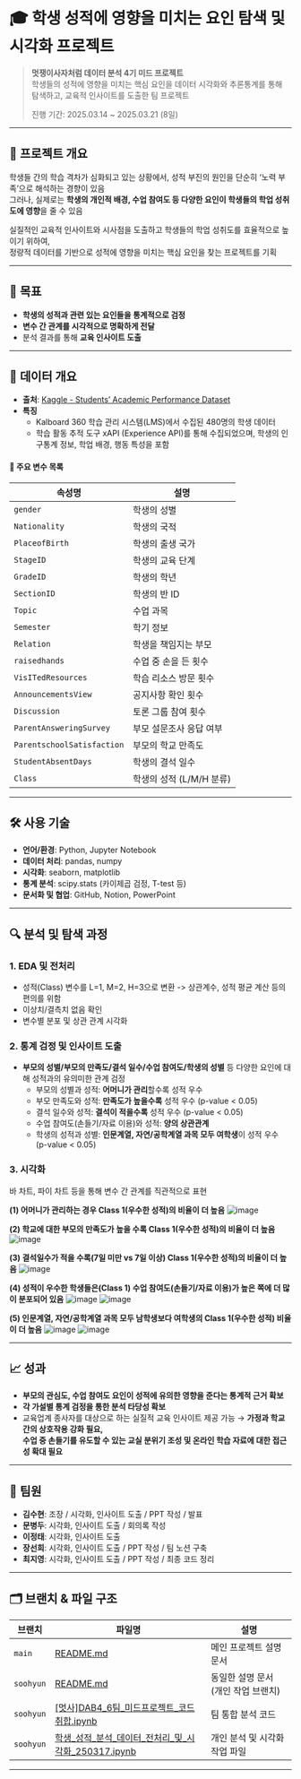 # 🎓 학생 성적에 영향을 미치는 요인 탐색 및 시각화 프로젝트

> **멋쟁이사자처럼 데이터 분석 4기 미드 프로젝트**  
> 학생들의 성적에 영향을 미치는 핵심 요인을 데이터 시각화와 추론통계를 통해 탐색하고, 교육적 인사이트를 도출한 팀 프로젝트
>
> 진행 기간: 2025.03.14 ~ 2025.03.21 (8일)

---

## 📌 프로젝트 개요

학생들 간의 학습 격차가 심화되고 있는 상황에서, 성적 부진의 원인을 단순히 ‘노력 부족’으로 해석하는 경향이 있음
<br /> 그러나, 실제로는 **학생의 개인적 배경, 수업 참여도 등 다양한 요인이 학생들의 학업 성취도에 영향**을 줄 수 있음

실질적인 교육적 인사이트와 시사점을 도출하고 학생들의 학업 성취도를 효율적으로 높이기 위하여,
<br /> 정량적 데이터를 기반으로 성적에 영향을 미치는 핵심 요인을 찾는 프로젝트를 기획

---

## 🎯 목표

- **학생의 성적과 관련 있는 요인들을 통계적으로 검정**
- **변수 간 관계를 시각적으로 명확하게 전달**
- 분석 결과를 통해 **교육 인사이트 도출**

---

## 📂 데이터 개요

- **출처**: [Kaggle - Students’ Academic Performance Dataset](https://www.kaggle.com/datasets/aljarah/xAPI-Edu-Data/data)
- **특징**
  - Kalboard 360 학습 관리 시스템(LMS)에서 수집된 480명의 학생 데이터
  - 학습 활동 추적 도구 xAPI (Experience API)를 통해 수집되었으며, 학생의 인구통계 정보, 학업 배경, 행동 특성을 포함
#### 📑 주요 변수 목록

| 속성명                   | 설명                           |
|------------------------|--------------------------------|
| `gender`              | 학생의 성별                     |
| `Nationality`         | 학생의 국적                     |
| `PlaceofBirth`        | 학생의 출생 국가                |
| `StageID`             | 학생의 교육 단계                |
| `GradeID`             | 학생의 학년                     |
| `SectionID`           | 학생의 반 ID                       |
| `Topic`               | 수업 과목                       |
| `Semester`            | 학기 정보                       |
| `Relation`            | 학생을 책임지는 부모            |
| `raisedhands`         | 수업 중 손을 든 횟수            |
| `VisITedResources`    | 학습 리소스 방문 횟수           |
| `AnnouncementsView`   | 공지사항 확인 횟수              |
| `Discussion`          | 토론 그룹 참여 횟수             |
| `ParentAnsweringSurvey` | 부모 설문조사 응답 여부       |
| `ParentschoolSatisfaction` | 부모의 학교 만족도         |
| `StudentAbsentDays`   | 학생의 결석 일수                |
| `Class`               | 학생의 성적 (L/M/H 분류)        |


---

## 🛠 사용 기술

- **언어/환경**: Python, Jupyter Notebook  
- **데이터 처리**: pandas, numpy  
- **시각화**: seaborn, matplotlib  
- **통계 분석**: scipy.stats (카이제곱 검정, T-test 등)
- **문서화 및 협업**: GitHub, Notion, PowerPoint

---

## 🔍 분석 및 탐색 과정

### 1. EDA 및 전처리
- 성적(Class) 변수를 L=1, M=2, H=3으로 변환 -> 상관계수, 성적 평균 계산 등의 편의를 위함
- 이상치/결측치 없음 확인
- 변수별 분포 및 상관 관계 시각화

### 2. 통계 검정 및 인사이트 도출
- **부모의 성별/부모의 만족도/결석 일수/수업 참여도/학생의 성별** 등 다양한 요인에 대해 성적과의 유의미한 관계 검정
  - 부모의 성별과 성적: **어머니가 관리**할수록 성적 우수
  - 부모 만족도와 성적: **만족도가 높을수록** 성적 우수 (p-value < 0.05)
  - 결석 일수와 성적: **결석이 적을수록** 성적 우수 (p-value < 0.05)
  - 수업 참여도(손들기/자료 이용)와 성적: **양의 상관관계**
  - 학생의 성적과 성별: **인문계열, 자연/공학계열 과목 모두 여학생**이 성적 우수 (p-value < 0.05)

### 3. 시각화
바 차트, 파이 차트 등을 통해 변수 간 관계를 직관적으로 표현

**(1) 어머니가 관리하는 경우 Class 1(우수한 성적)의 비율이 더 높음**
![image](https://github.com/user-attachments/assets/19f293c1-f312-4a17-8c41-0d26d2eaeaa1)

**(2) 학교에 대한 부모의 만족도가 높을 수록 Class 1(우수한 성적)의 비율이 더 높음**
![image](https://github.com/user-attachments/assets/328181f1-51ca-4cea-bfe6-2bcc42049bd8)

**(3) 결석일수가 적을 수록(7일 미만 vs 7일 이상) Class 1(우수한 성적)의 비율이 더 높음**
![image](https://github.com/user-attachments/assets/c650d3ae-8989-433c-9c18-b310ce22349a)

**(4) 성적이 우수한 학생들은(Class 1) 수업 참여도(손들기/자료 이용)가 높은 쪽에 더 많이 분포되어 있음**
![image](https://github.com/user-attachments/assets/cb47d38c-6228-476b-bea4-2397131bc324) ![image](https://github.com/user-attachments/assets/d9549c49-17fb-46e4-ac79-76e4c97c1134)

**(5) 인문계열, 자연/공학계열 과목 모두 남학생보다 여학생의 Class 1(우수한 성적) 비율이 더 높음**
![image](https://github.com/user-attachments/assets/93388733-2d8a-47df-86bb-778b6500f275) ![image](https://github.com/user-attachments/assets/f09d8ca2-e3f3-4ab3-9609-e1b6c4ae9533)

---

## 📈 성과

- **부모의 관심도, 수업 참여도 요인이 성적에 유의한 영향을 준다는 통계적 근거 확보**  
- **각 가설별 통계 검정을 통한 분석 타당성 확보**  
- 교육업계 종사자를 대상으로 하는 실질적 교육 인사이트 제공 가능 → **가정과 학교 간의 상호작용 강화 필요,
  <br /> 수업 중 손들기를 유도할 수 있는 교실 분위기 조성 및 온라인 학습 자료에 대한 접근성 확대 필요**

---

## 🙌 팀원

- **김수현**: 조장 / 시각화, 인사이트 도출 / PPT 작성 / 발표
- **문병두**: 시각화, 인사이트 도출 / 회의록 작성
- **이정태**: 시각화, 인사이트 도출 
- **장선희**: 시각화, 인사이트 도출 / PPT 작성 / 팀 노션 구축
- **최지영**: 시각화, 인사이트 도출 / PPT 작성 / 최종 코드 정리

---

## 🗂 브랜치 & 파일 구조

| 브랜치       | 파일명                                                                                                                                                                                                                                                                               | 설명                    |
| --------- | --------------------------------------------------------------------------------------------------------------------------------------------------------------------------------------------------------------------------------------------------------------------------------- | --------------------- |
| `main`    | [README.md](https://github.com/Soohyun13/student-grade-project)                                                                                                                                                                                                                   | 메인 프로젝트 설명 문서         |
| `soohyun` | [README.md](https://github.com/Soohyun13/student-grade-project/tree/soohyun)                                                                                                                                                                                                      | 동일한 설명 문서 (개인 작업 브랜치) |
| `soohyun` | [\[멋사\]DAB4\_6팀\_미드프로젝트\_코드취합.ipynb](https://github.com/Soohyun13/student-grade-project/blob/soohyun/%5B%EB%A9%8B%EC%82%AC%5DDAB4_6%ED%8C%80_%EB%AF%B8%EB%93%9C%ED%94%84%EB%A1%9C%EC%A0%9D%ED%8A%B8_%EC%BD%94%EB%93%9C%EC%B7%A8%ED%95%A9.ipynb)                                   | 팀 통합 분석 코드            |
| `soohyun` | [학생\_성적\_분석\_데이터\_전처리\_및\_시각화\_250317.ipynb](https://github.com/Soohyun13/student-grade-project/blob/soohyun/%ED%95%99%EC%83%9D_%EC%84%B1%EC%A0%81_%EB%B6%84%EC%84%9D_%EB%8D%B0%EC%9D%B4%ED%84%B0_%EC%A0%84%EC%B2%98%EB%A6%AC_%EB%B0%8F_%EC%8B%9C%EA%B0%81%ED%99%94_250317.ipynb) | 개인 분석 및 시각화 작업 파일     |

---

